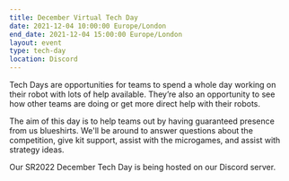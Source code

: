 ```yaml
---
title: December Virtual Tech Day
date: 2021-12-04 10:00:00 Europe/London
end_date: 2021-12-04 15:00:00 Europe/London
layout: event
type: tech-day
location: Discord
---
```


Tech Days are opportunities for teams to spend a whole day working on their robot with lots of help available. They’re also an opportunity to see how other teams are doing or get more direct help with their robots.

The aim of this day is to help teams out by having guaranteed presence from us blueshirts. We'll be around to answer questions about the competition, give kit support, assist with the microgames, and assist with strategy ideas.

Our SR2022 December Tech Day is being hosted on our Discord server.
